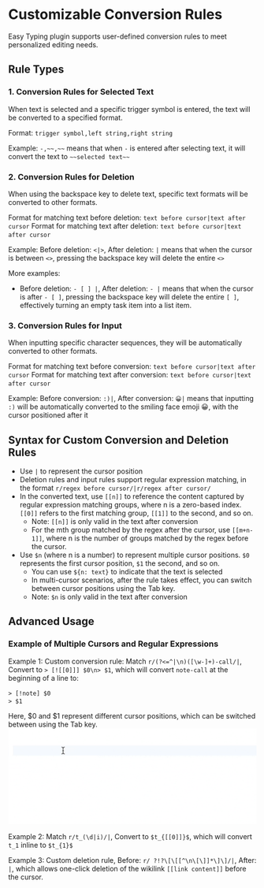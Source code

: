 # Customizable Conversion Rules

Easy Typing plugin supports user-defined conversion rules to meet personalized editing needs.

## Rule Types

### 1. Conversion Rules for Selected Text

When text is selected and a specific trigger symbol is entered, the text will be converted to a specified format.

Format: `trigger symbol,left string,right string`

Example: `-,~~,~~` means that when `-` is entered after selecting text, it will convert the text to `~~selected text~~`

### 2. Conversion Rules for Deletion

When using the backspace key to delete text, specific text formats will be converted to other formats.

Format for matching text before deletion: `text before cursor|text after cursor`
Format for matching text after deletion: `text before cursor|text after cursor`

Example: Before deletion: `<|>`, After deletion: `|` means that when the cursor is between `<>`, pressing the backspace key will delete the entire `<>`

More examples:

- Before deletion: `- [ ] |`, After deletion: `- |` means that when the cursor is after `- [ ]`, pressing the backspace key will delete the entire `[ ]`, effectively turning an empty task item into a list item.

### 3. Conversion Rules for Input

When inputting specific character sequences, they will be automatically converted to other formats.

Format for matching text before conversion: `text before cursor|text after cursor`
Format for matching text after conversion: `text before cursor|text after cursor`

Example: Before conversion: `:)|`, After conversion: `😀|` means that inputting `:)` will be automatically converted to the smiling face emoji 😀, with the cursor positioned after it

## Syntax for Custom Conversion and Deletion Rules

- Use `|` to represent the cursor position
- Deletion rules and input rules support regular expression matching, in the format `r/regex before cursor/|r/regex after cursor/`
- In the converted text, use `[[n]]` to reference the content captured by regular expression matching groups, where n is a zero-based index. `[[0]]` refers to the first matching group, `[[1]]` to the second, and so on.
  - Note: `[[n]]` is only valid in the text after conversion
  - For the mth group matched by the regex after the cursor, use `[[m+n-1]]`, where n is the number of groups matched by the regex before the cursor.
- Use `$n` (where n is a number) to represent multiple cursor positions. `$0` represents the first cursor position, `$1` the second, and so on.
  - You can use `${n: text}` to indicate that the text is selected
  - In multi-cursor scenarios, after the rule takes effect, you can switch between cursor positions using the Tab key.
  - Note: `$n` is only valid in the text after conversion

## Advanced Usage

### Example of Multiple Cursors and Regular Expressions

Example 1: Custom conversion rule: Match `r/(?<=^|\n)([\w-]+)-call/|`, Convert to `> [![[0]]] $0\n> $1`, which will convert `note-call` at the beginning of a line to:
```
> [!note] $0
> $1
```
Here, $0 and $1 represent different cursor positions, which can be switched between using the Tab key.
![](/assets/multi-cursor.gif)

Example 2: Match `r/t_(\d|i)/|`, Convert to `$t_{[[0]]}$`, which will convert `t_1` inline to `$t_{1}$`

Example 3: Custom deletion rule, Before: `r/ ?!?\[\[[^\n\[\]]*\]\]/|`, After: `|`, which allows one-click deletion of the wikilink `[[link content]]` before the cursor.
